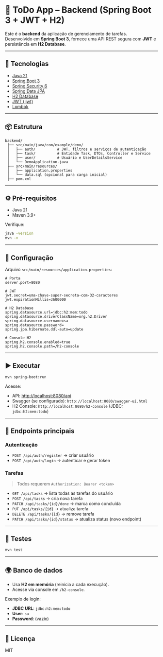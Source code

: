 # 📌 ToDo App – Backend (Spring Boot 3 + JWT + H2)

Este é o **backend** da aplicação de gerenciamento de tarefas.  
Desenvolvido em **Spring Boot 3**, fornece uma API REST segura com **JWT** e persistência em **H2 Database**.

---

## 🚀 Tecnologias
- [Java 21](https://openjdk.org/)
- [Spring Boot 3](https://spring.io/projects/spring-boot)
- [Spring Security 6](https://spring.io/projects/spring-security)
- [Spring Data JPA](https://spring.io/projects/spring-data-jpa)
- [H2 Database](https://www.h2database.com/)
- [JWT (jjwt)](https://github.com/jwtk/jjwt)
- [Lombok](https://projectlombok.org/)

---

## 📦 Estrutura
```
backend/
 ├── src/main/java/com/example/demo/
 │   ├── auth/          # JWT, filtros e serviços de autenticação
 │   ├── task/          # Entidade Task, DTOs, Controller e Service
 │   ├── user/          # Usuário e UserDetailsService
 │   └── DemoApplication.java
 ├── src/main/resources/
 │   ├── application.properties
 │   └── data.sql (opcional para carga inicial)
 ├── pom.xml
```

---

## ⚙️ Pré-requisitos
- Java 21
- Maven 3.9+

Verifique:
```bash
java -version
mvn -v
```

---

## 🔧 Configuração
Arquivo `src/main/resources/application.properties`:

```properties
# Porta
server.port=8080

# JWT
jwt.secret=uma-chave-super-secreta-com-32-caracteres
jwt.expirationMillis=3600000

# H2 Database
spring.datasource.url=jdbc:h2:mem:todo
spring.datasource.driverClassName=org.h2.Driver
spring.datasource.username=sa
spring.datasource.password=
spring.jpa.hibernate.ddl-auto=update

# Console H2
spring.h2.console.enabled=true
spring.h2.console.path=/h2-console
```

---

## ▶️ Executar
```bash
mvn spring-boot:run
```

Acesse:
- API: [http://localhost:8080/api](http://localhost:8080/api)  
- Swagger (se configurado): `http://localhost:8080/swagger-ui.html`  
- H2 Console: `http://localhost:8080/h2-console` (JDBC: `jdbc:h2:mem:todo`)

---

## 🔑 Endpoints principais

### Autenticação
- `POST /api/auth/register` → criar usuário
- `POST /api/auth/login` → autenticar e gerar token

### Tarefas
> Todos requerem `Authorization: Bearer <token>`

- `GET /api/tasks` → lista todas as tarefas do usuário
- `POST /api/tasks` → cria nova tarefa
- `PATCH /api/tasks/{id}/done` → marca como concluída
- `PUT /api/tasks/{id}` → atualiza tarefa
- `DELETE /api/tasks/{id}` → remove tarefa
- `PATCH /api/tasks/{id}/status` → atualiza status (novo endpoint)

---

## 🧪 Testes
```bash
mvn test
```

---

## 🌍 Banco de dados
- Usa **H2 em memória** (reinicia a cada execução).
- Acesse via console em `/h2-console`.

Exemplo de login:
- **JDBC URL**: `jdbc:h2:mem:todo`
- **User**: `sa`
- **Password**: (vazio)

---

## 📜 Licença
MIT
